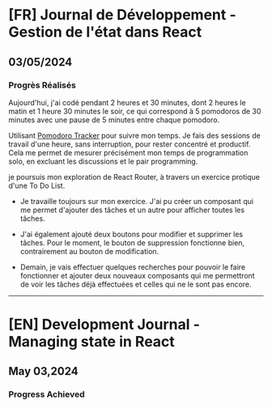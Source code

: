 # [FR] Journal de Développement - Gestion de l'état dans React

## 03/05/2024

### Progrès Réalisés

Aujourd'hui, j'ai codé pendant 2 heures et 30 minutes, dont 2 heures le matin et 1 heure 30 minutes le soir, ce qui correspond à 5 pomodoros de 30 minutes avec une pause de 5 minutes entre chaque pomodoro.

Utilisant [Pomodoro Tracker](https://pomodoro-tracker.com/) pour suivre mon temps. Je fais des sessions de travail d'une heure, sans interruption, pour rester concentré et productif. Cela me permet de mesurer précisément mon temps de programmation solo, en excluant les discussions et le pair programming.

je poursuis mon exploration de React Router, à travers un exercice protique d'une To Do List.

- Je travaille toujours sur mon exercice. J'ai pu créer un composant qui me permet d'ajouter des tâches et un autre pour afficher toutes les tâches.

- J'ai également ajouté deux boutons pour modifier et supprimer les tâches. Pour le moment, le bouton de suppression fonctionne bien, contrairement au bouton de modification.

- Demain, je vais effectuer quelques recherches pour pouvoir le faire fonctionner et ajouter deux nouveaux composants qui me permettront de voir les tâches déjà effectuées et celles qui ne le sont pas encore.

---

# [EN] Development Journal - Managing state in React

## May 03,2024

### Progress Achieved
